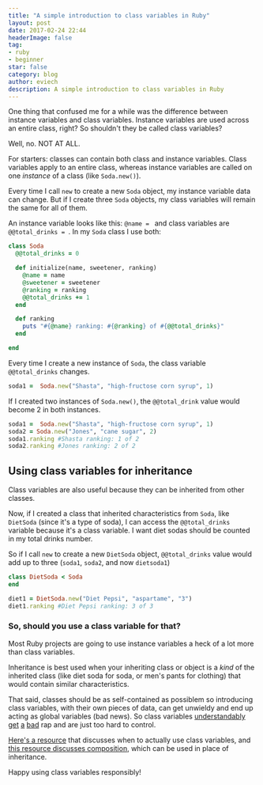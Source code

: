 ```yaml
---
title: "A simple introduction to class variables in Ruby"
layout: post
date: 2017-02-24 22:44
headerImage: false
tag:
- ruby
- beginner
star: false
category: blog
author: eviech
description: A simple introduction to class variables in Ruby
---
```


One thing that confused me for a while was the difference between instance variables and class variables. Instance variables are used across an entire class, right? So shouldn't they be called class variables?

Well, no. NOT AT ALL. 

For starters: classes can contain both class and instance variables. Class variables apply to an entire class, whereas instance variables are called on one *instance* of a class (like `Soda.new()`). 

Every time I call `new` to create a new `Soda` object, my instance variable data can change. But if I create three `Soda` objects, my class variables will remain the same for all of them. 

An instance variable looks like this: `@name = ` and class variables are `@@total_drinks = `. In my `Soda` class I use both: 

```ruby
class Soda
  @@total_drinks = 0

  def initialize(name, sweetener, ranking)
    @name = name
    @sweetener = sweetener
    @ranking = ranking
    @@total_drinks += 1
  end

  def ranking
    puts "#{@name} ranking: #{@ranking} of #{@@total_drinks}"
  end

end
```

Every time I create a new instance of `Soda`, the class variable ``@@total_drinks`` changes.

```ruby
soda1 =  Soda.new("Shasta", "high-fructose corn syrup", 1)
```

If I created two instances of `Soda.new()`, the `@@total_drink` value would become 2 in both instances. 

```ruby
soda1 =  Soda.new("Shasta", "high-fructose corn syrup", 1)
soda2 = Soda.new("Jones", "cane sugar", 2)
soda1.ranking #Shasta ranking: 1 of 2
soda2.ranking #Jones ranking: 2 of 2
```

## Using class variables for inheritance 

Class variables are also useful because they can be inherited from other classes.

Now, if I created a class that inherited characteristics from `Soda`, like `DietSoda` (since it's a type of soda), I can access the ``@@total_drinks`` variable because it's a class variable.  I want diet sodas should be counted in my total drinks number. 

So if I call `new` to create a new `DietSoda` object, ``@@total_drinks`` value would add up to three (`soda1`, `soda2`, and now `dietsoda1`) 

```ruby
class DietSoda < Soda
end

diet1 = DietSoda.new("Diet Pepsi", "aspartame", "3")
diet1.ranking #Diet Pepsi ranking: 3 of 3
```


### So, should you use a class variable for that? 

Most Ruby projects are going to use instance variables a heck of a lot more than class variables. 

Inheritance is best used when your inheriting class or object is a *kind* of the inherited class (like diet soda for soda, or men's pants for clothing) that would contain similar characteristics. 

That said, classes should be as self-contained as possiblem so introducing class variables, with their own pieces of data, can get unwieldy and end up acting as global variables (bad news). So class variables [understandably](http://stackoverflow.com/questions/10594444/class-variables-in-ruby) [get](http://archive.oreilly.com/pub/post/nubygems_dont_use_class_variab_1.html) [a](http://archive.oreilly.com/pub/a/ruby/excerpts/ruby-best-practices/worst-practices.html) [bad](https://railsless.blogspot.com/2013/09/class-variables-on-class-in-ruby.html) rap and are just too hard to control. 

[Here's a resource](https://www.sitepoint.com/class-variables-a-ruby-gotcha/) that discusses when to actually use class variables, and [this resource discusses composition](https://learnrubythehardway.org/book/ex44.html), which can be used in place of inheritance. 

Happy using class variables responsibly! 